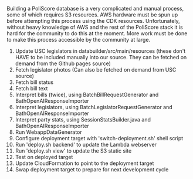 
Building a PoliScore database is a very complicated and manual process, some of which requires S3 resources. AWS hardware must be spun up before attempting this process using the CDK resources. Unfortunately, without heavy knowledge of AWS and the rest of the PoliScore stack it is hard for the community to do this at the moment. More work must be done to make this process accessible by the community at large.

1. Update USC legislators in databuilder/src/main/resources (these don't HAVE to be included manually into our source. They can be fetched on demand from the Github pages source)
2. Fetch legislator photos (Can also be fetched on demand from USC source)
3. Fetch bill status
4. Fetch bill text
5. Interpret bills (twice), using BatchBillRequestGenerator and BathOpenAIResponseImporter 
6. Interpret legislators, using BatchLegislatorRequestGenerator and BathOpenAIResponseImporter
7. Interpret party stats, using SessionStatsBuilder.java and BathOpenAIResponseImporter
8. Run WebappDataGenerator
9. Configure deployment target with 'switch-deployment.sh' shell script
10. Run 'deploy.sh backend' to update the Lambda webserver
11. Run 'deploy.sh view' to update the S3 static site
12. Test on deployed target
13. Update CloudFormation to point to the deployment target
14. Swap deployment target to prepare for next development cycle
